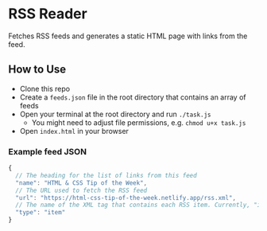 # RSS Reader

Fetches RSS feeds and generates a static HTML page with links from the feed.

## How to Use

- Clone this repo
- Create a `feeds.json` file in the root directory that contains an array of feeds
- Open your terminal at the root directory and run `./task.js`
  - You might need to adjust file permissions, e.g. `chmod u+x task.js`
- Open `index.html` in your browser

### Example feed JSON

```js
{
  // The heading for the list of links from this feed
  "name": "HTML & CSS Tip of the Week",
  // The URL used to fetch the RSS feed
  "url": "https://html-css-tip-of-the-week.netlify.app/rss.xml",
  // The name of the XML tag that contains each RSS item. Currently, "item" is your best bet. More support may come in the future.
  "type": "item"
}
```
